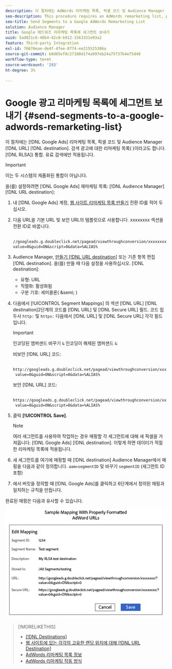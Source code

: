 ```yaml
---
description: 이 절차에는 AdWords 리마케팅 목록, 픽셀 코드 및 Audience Manager URL 대상이 필요합니다. RLSA(검색 광고) 통합을 위한 리마케팅 목록이라고도 합니다. 유료 검색에만 적용됩니다.
seo-description: This procedure requires an AdWords remarketing list, pixel code, and an Audience Manager URL destination. It is also known as a remarketing list for search ads (RLSA) integration. Applies to paid search only.
seo-title: Send Segments to a Google AdWords Remarketing List
solution: Audience Manager
title: Google 애드워즈 리마케팅 목록에 세그먼트 보내기
uuid: 5ad821c6-48b4-42c0-b912-1563331e93a2
feature: Third-party Integration
exl-id: 76676eae-de4f-4fee-8774-ee215525306a
source-git-commit: b8d65ef8c27100d174a997eb24a75f37b4e75d40
workflow-type: tm+mt
source-wordcount: '293'
ht-degree: 3%

---
```


# Google 광고 리마케팅 목록에 세그먼트 보내기 {#send-segments-to-a-google-adwords-remarketing-list}

이 절차에는 [!DNL Google Ads] 리마케팅 목록, 픽셀 코드 및 Audience Manager [!DNL URL] [!DNL destination]. 검색 광고에 대한 리마케팅 목록( )이라고도 합니다.[!DNL RLSA]) 통합. 유료 검색에만 적용됩니다.

>[!IMPORTANT]
>이는 두 시스템의 제품화된 통합이 아닙니다.

을(를) 설정하려면 [!DNL Google Ads] 재마케팅 목록: [!DNL Audience Manager] [!DNL URL destination]:

1. 내 [!DNL Google Ads] 계정, [웹 사이트 리마케팅 목록 만들기](https://support.google.com/tagmanager/answer/6106960?hl=en) 전환 ID를 적어 두십시오.
1. 다음 URL을 기본 URL 및 보안 URL의 템플릿으로 사용합니다. xxxxxxxx 섹션을 전환 ID로 바꿉니다.

   ```
    //googleads.g.doubleclick.net/pagead/viewthroughconversion/xxxxxxxx/?value=0&guid=ON&script=0&data=%ALIAS%
   ```

1. Audience Manager, [만들기 [!DNL URL destination]](../../features/destinations/create-url-destination.md) 또는 기존 항목 편집 [!DNL destination]. 을(를) 만들 때 다음 설정을 사용하십시오. [!DNL destination]:
   * 유형: URL
   * 직렬화: 활성화됨
   * 구분 기호: 세미콜론( &amp;semi; )

1. 다음에서 [!UICONTROL Segment Mappings] 의 섹션 [!DNL URL] [!DNL destination]2단계의 코드를 [!DNL URL] 및 [!DNL Secure URL] 필드. 코드 접두사 `http:` 및 `https:` 다음에서 [!DNL URL] 및 [!DNL Secure URL] 각각 필드입니다.

   >[!IMPORTANT]
   >
   >인코딩된 앰퍼샌드 바꾸기 `&` 인코딩이 해제된 앰퍼샌드 `&`

   비보안 [!DNL URL] 코드:

   ```
    http://googleads.g.doubleclick.net/pagead/viewthroughconversion/xxxxxxxx/?
    value=0&guid=ON&script=0&data=%ALIAS%
   ```

   보안 [!DNL URL] 코드:

   ```
    https://googleads.g.doubleclick.net/pagead/viewthroughconversion/xxxxxxxx/?
    value=0&guid=ON&script=0&data=%ALIAS%
   ```

1. 클릭 **[!UICONTROL Save]**.

   >[!NOTE]
   >
   >여러 세그먼트를 사용하여 작업하는 경우 매핑할 각 세그먼트에 대해 새 픽셀을 가져옵니다. [!DNL Google Ads] [!DNL destination]. 이렇게 하면 데이터가 적절한 리마케팅 목록에 적용됩니다.

1. 새 세그먼트를 여기에 매핑할 때 [!DNL destination] Audience Manager에서 매핑을 다음과 같이 정의합니다. `aam=segmentID` 및 바꾸기 `segmentID` (세그먼트 ID 포함)
1. 에서 버킷을 정의할 때 [!DNL Google Ads]를 클릭하고 6단계에서 정의된 매핑과 일치하는 규칙을 만듭니다.

완료된 매핑은 다음과 유사할 수 있습니다.

![](../assets/rlsa_mapping.png)

>[!MORELIKETHIS]
>
>* [[!DNL Destinations]](../../features/destinations/destinations.md)
>* [웹 사이트에 있는 각각의 고유한 랜딩 위치에 대해 [!DNL URL Destination]](../../features/destinations/create-url-destination.md)
>* [AdWords 리마케팅 목록 정보](https://support.google.com/adwords/answer/2472738)
>* [AdWords 리마케팅 작동 방식](https://support.google.com/adwords/answer/2454000)

